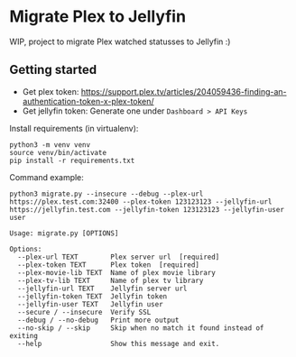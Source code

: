 # Migrate Plex to Jellyfin

WIP, project to migrate Plex watched statusses to Jellyfin :)

## Getting started

* Get plex token: https://support.plex.tv/articles/204059436-finding-an-authentication-token-x-plex-token/
* Get jellyfin token: Generate one under `Dashboard > API Keys`

Install requirements (in virtualenv):
```
python3 -m venv venv
source venv/bin/activate
pip install -r requirements.txt
```

Command example:
```
python3 migrate.py --insecure --debug --plex-url https://plex.test.com:32400 --plex-token 123123123 --jellyfin-url https://jellyfin.test.com --jellyfin-token 123123123 --jellyfin-user user
```

```
Usage: migrate.py [OPTIONS]

Options:
  --plex-url TEXT        Plex server url  [required]
  --plex-token TEXT      Plex token  [required]
  --plex-movie-lib TEXT  Name of plex movie library
  --plex-tv-lib TEXT     Name of plex tv library
  --jellyfin-url TEXT    Jellyfin server url
  --jellyfin-token TEXT  Jellyfin token
  --jellyfin-user TEXT   Jellyfin user
  --secure / --insecure  Verify SSL
  --debug / --no-debug   Print more output
  --no-skip / --skip     Skip when no match it found instead of exiting
  --help                 Show this message and exit.
```